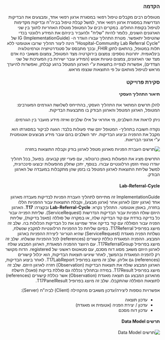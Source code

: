<div id="intro" dir="rtl" markdown="1">

### הקדמה

מטופלים רבים מקבלים טיפול רפואי במסגרת ארגון רפואי אחד, ומבצעים את הבדיקות הנדרשות במסגרת ארגון רפואי אחר, למשל קבלת טיפול בביה"ח ובדיקות מקדימות לטיפול בקופת החולים. במקרים רבים על המטופל מוטלת האחריות לתווך בין שני הארגונים השונים, כלומר להיות "שליח" ולהעביר ביניהם את המידע רלוונטי בכדי שהטיפול יתאפשר.
מטרת התהליך עבורו הוגדר ה- IG (ImplementationGuide) של "Hospital-Community Lab Referral Cycle" הינה ליצור תהליך שרובו אוטומטי ללא תלות במטופל, בהתאם לתקן FHIR, ובכך מתבסס על סטנדרטיזציה וטרמינולוגיה בינלאומית.
יתרונות נוספים: צמצום בירוקרטיה מצד המטופל, צמצום משאבי כח אדם מצד שני הארגונים, צמצום טעויות אנוש (המידע עובר ישירות בין המערכות של שני הצדדים), אפשרות לצפייה בתוצאות ע"י הארגון המטפל ברגע קבלתן, ואפשרות להיערך מראש לטיפול מותאם על פי התוצאות שנצפו מראש.


### סקירת פרוייקט

#### תיאור התהליך העסקי

להלן תרשים המתאר את התהליך העסקי, בהתייחס לשלושת הגורמים המעורבים: המטופל, הארגון המטפל והארגון הבודק בו מתבצעות הבדיקות.

ניתן לראות את השלבים, מי אחראי על אילו שלבים ואיזה מידע מועבר בין הגורמים.

נקודה חשובה בתהליך- המטופל יוזם שתי פעולות בלבד: הגעה לביקור במסגרתו הוא מקבל את ההפניה וביצוע הבדיקות. יתר השלבים בהם עובר מידע מבוצעים אוטומטית ע"י ארגוני הבריאות.

![תרשים העברת הפניות מארגון מטפל לארגון בודק וקבלת התוצאות בחזרה](./T17_Business_Flow.jpg)

התרשים מציג את הפעולות באופן כרונולוגי, עם פערי זמן קבועים. בפועל, בכל תהליך יוגדרו טווחי הזמן הרלוונטיים עבורו. בנוסף, יתכן שחלק מהפעולות יבוצעו סינכרונית, למשל שליחת התוצאות לארגון המטפל בו בזמן שהן מתקבלות במעבדה של הארגון הבודק.


#### Lab-Referral-Cycle

ImplementationGuide זה מתייחס לתהליך העברת הפניות לבדיקות מעבדה מארגון אחד (ארגון יוזם) לארגון אחר (ארגון מבצע), וקבלת התוצאות עבור ההפניות הללו בחזרה, באופן אוטומטי.
התהליך נקרא: **Lab-Referral-Cycle** ובקצרה: **T17**.
הארגון היוזם שולח הפניות עבור הבדיקות הנדרשות (ServiceRequest). שליחת הפנייה עבור כל בדיקה בודדת עם קוד הבדיקה שלה, או במקרה של סוללה (פאנל בדיקות), שליחת הפניה עבור הסוללה עם קוד בדיקה אחד שמייצג את כל הבדיקות הכלולות בה. שלב זה מיוצג בפרופיל T17Referral.
בסיום שליחת כל ההפניות הרלוונטיות למקבץ שנשלח, נשלחת הפניה מאגדת (ServiceRequest) שהיא הטריגר ליצירת ההפניות בארגון המבצע. ההפניה המאגדת כוללת קישורים (references) לכל ההפניות שנשלחו. שלב זה מיוצג בפרופיל T17ReferralGroup.
עם היווצר ההפניה המאגדת, הארגון המבצע שולח לארגון היוזם משאב מסוג דוח מסכם, עם סטאטוס ראשוני של registered. הדוח מקושר רק להפניה המאגדת ובהמשך, לאחר שיגיעו תוצאות הבדיקות, הוא יכלול קישורים (references) גם אליהן. שלב זה מיוצג בפרופיל T17LabReport.
לאחר ביצוע הבדיקות, הארגון המבצע שולח את תוצאות הבדיקות (Observation) חזרה לארגון היוזם. שלב זה מיוצג בפרופיל T17Result.
במידה ובתהליך נכללה גם סוללת בדיקות (פאנל) תישלח מהארגון המבצע גם תוצאה מאגדת (Observation) אשר כוללת קישורים (references) לתוצאות הסוללה שהתקבלו. שלב זה מיוצג בפרופיל T17PanelResult.

אפשרויות נוספות ליצירה/עדכון משאבים מהקהילה (Client) לביה"ח (Server):

- עדכון תוצאה
- עדכון / יצירת הפניה (אטומית או מאגדת)
- עדכון דוח מסכם


#### תרשים Data Model


![תרשים Data Model](./Visualizer_LAB_IG_Bundle.png)

</div>